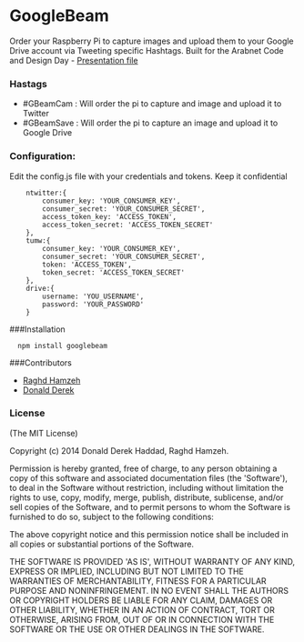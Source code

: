 GoogleBeam
==========

Order your Raspberry Pi to capture images and upload them to your Google Drive account via Tweeting specific Hashtags. Built for the Arabnet Code and Design Day - [Presentation file](http://www.slideshare.net/DonaldDerek/build-the-internet-of-things-with-raspberry-pi-31847719)

### Hastags

+ #GBeamCam : Will order the pi to capture and image and upload it to Twitter
+ #GBeamSave : Will order the pi to capture an image and upload it to Google Drive

### Configuration:

Edit the config.js file with your credentials and tokens. Keep it confidential

```
	ntwitter:{
		consumer_key: 'YOUR_CONSUMER_KEY',
		consumer_secret: 'YOUR_CONSUMER_SECRET',
		access_token_key: 'ACCESS_TOKEN',
		access_token_secret: 'ACCESS_TOKEN_SECRET'
	},
	tumw:{
		consumer_key: 'YOUR_CONSUMER_KEY',
		consumer_secret: 'YOUR_CONSUMER_SECRET',
		token: 'ACCESS_TOKEN',
		token_secret: 'ACCESS_TOKEN_SECRET'
	},
	drive:{
		username: 'YOU_USERNAME',
		password: 'YOUR_PASSWORD'
	}
```

###Installation

```
  npm install googlebeam
```

###Contributors
+ [Raghd Hamzeh](https://github.com/rhamzeh)
+ [Donald Derek](https://github.com/DonaldDerek)

### License

(The MIT License)

Copyright (c) 2014 Donald Derek Haddad, Raghd Hamzeh. 

Permission is hereby granted, free of charge, to any person obtaining a copy of this software and associated documentation files (the 'Software'), to deal in the Software without restriction, including without limitation the rights to use, copy, modify, merge, publish, distribute, sublicense, and/or sell copies of the Software, and to permit persons to whom the Software is furnished to do so, subject to the following conditions:

The above copyright notice and this permission notice shall be included in all copies or substantial portions of the Software.

THE SOFTWARE IS PROVIDED 'AS IS', WITHOUT WARRANTY OF ANY KIND, EXPRESS OR IMPLIED, INCLUDING BUT NOT LIMITED TO THE WARRANTIES OF MERCHANTABILITY, FITNESS FOR A PARTICULAR PURPOSE AND NONINFRINGEMENT. IN NO EVENT SHALL THE AUTHORS OR COPYRIGHT HOLDERS BE LIABLE FOR ANY CLAIM, DAMAGES OR OTHER LIABILITY, WHETHER IN AN ACTION OF CONTRACT, TORT OR OTHERWISE, ARISING FROM, OUT OF OR IN CONNECTION WITH THE SOFTWARE OR THE USE OR OTHER DEALINGS IN THE SOFTWARE.


